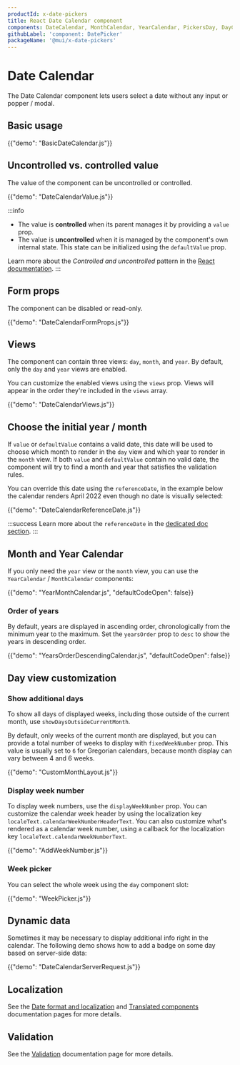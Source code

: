 ```yaml
---
productId: x-date-pickers
title: React Date Calendar component
components: DateCalendar, MonthCalendar, YearCalendar, PickersDay, DayCalendarSkeleton
githubLabel: 'component: DatePicker'
packageName: '@mui/x-date-pickers'
---
```


# Date Calendar

<p class="description">The Date Calendar component lets users select a date without any input or popper / modal.</p>

## Basic usage

{{"demo": "BasicDateCalendar.js"}}

## Uncontrolled vs. controlled value

The value of the component can be uncontrolled or controlled.

{{"demo": "DateCalendarValue.js"}}

:::info

- The value is **controlled** when its parent manages it by providing a `value` prop.
- The value is **uncontrolled** when it is managed by the component's own internal state. This state can be initialized using the `defaultValue` prop.

Learn more about the _Controlled and uncontrolled_ pattern in the [React documentation](https://react.dev/learn/sharing-state-between-components#controlled-and-uncontrolled-components).
:::

## Form props

The component can be disabled or read-only.

{{"demo": "DateCalendarFormProps.js"}}

## Views

The component can contain three views: `day`, `month`, and `year`.
By default, only the `day` and `year` views are enabled.

You can customize the enabled views using the `views` prop.
Views will appear in the order they're included in the `views` array.

{{"demo": "DateCalendarViews.js"}}

## Choose the initial year / month

If `value` or `defaultValue` contains a valid date, this date will be used to choose which month to render in the `day` view and which year to render in the `month` view.
If both `value` and `defaultValue` contain no valid date, the component will try to find a month and year that satisfies the validation rules.

You can override this date using the `referenceDate`, in the example below the calendar renders April 2022 even though no date is visually selected:

{{"demo": "DateCalendarReferenceDate.js"}}

:::success
Learn more about the `referenceDate` in the [dedicated doc section](/x/react-date-pickers/base-concepts/#reference-date-when-no-value-is-defined).
:::

## Month and Year Calendar

If you only need the `year` view or the `month` view, you can use the `YearCalendar` / `MonthCalendar` components:

{{"demo": "YearMonthCalendar.js", "defaultCodeOpen": false}}

### Order of years

By default, years are displayed in ascending order, chronologically from the minimum year to the maximum.
Set the `yearsOrder` prop to `desc` to show the years in descending order.

{{"demo": "YearsOrderDescendingCalendar.js",  "defaultCodeOpen": false}}

## Day view customization

### Show additional days

To show all days of displayed weeks, including those outside of the current month, use `showDaysOutsideCurrentMonth`.

By default, only weeks of the current month are displayed, but you can provide a total number of weeks to display with `fixedWeekNumber` prop.
This value is usually set to `6` for Gregorian calendars, because month display can vary between 4 and 6 weeks.

{{"demo": "CustomMonthLayout.js"}}

### Display week number

To display week numbers, use the `displayWeekNumber` prop.
You can customize the calendar week header by using the localization key `localeText.calendarWeekNumberHeaderText`.
You can also customize what's rendered as a calendar week number, using a callback for the localization key `localeText.calendarWeekNumberText`.

{{"demo": "AddWeekNumber.js"}}

### Week picker

You can select the whole week using the `day` component slot:

{{"demo": "WeekPicker.js"}}

## Dynamic data

Sometimes it may be necessary to display additional info right in the calendar.
The following demo shows how to add a badge on some day based on server-side data:

{{"demo": "DateCalendarServerRequest.js"}}

## Localization

See the [Date format and localization](/x/react-date-pickers/adapters-locale/) and [Translated components](/x/react-date-pickers/localization/) documentation pages for more details.

## Validation

See the [Validation](/x/react-date-pickers/validation/) documentation page for more details.
